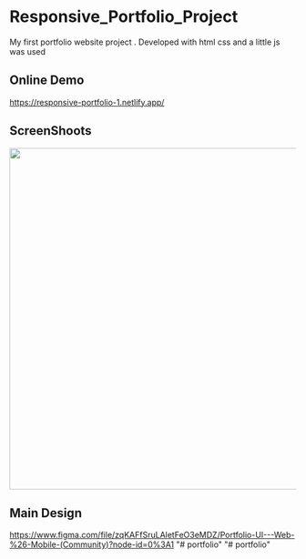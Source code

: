 # Responsive_Portfolio_Project
My first portfolio website project . Developed with html css and a little js was used

## Online Demo

https://responsive-portfolio-1.netlify.app/

## ScreenShoots
<img src="https://user-images.githubusercontent.com/70813725/156333134-d0d1ed25-c48b-47e5-9427-1220416a68ba.png" width="600px"> 

## Main Design

https://www.figma.com/file/zqKAFfSruLAletFeO3eMDZ/Portfolio-UI---Web-%26-Mobile-(Community)?node-id=0%3A1
"# portfolio" 
"# portfolio" 
